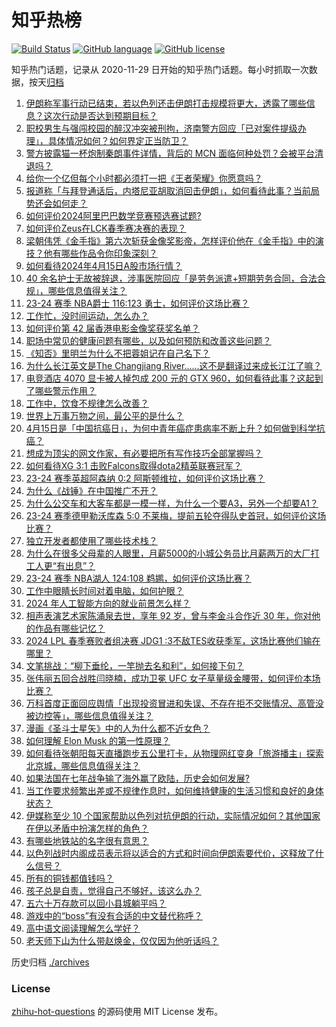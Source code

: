 # 知乎热榜
[![Build Status](https://github.com/ToWeLong/zhihu-hot-questions/workflows/CI/badge.svg)](https://github.com/ToWeLong/zhihu-hot-questions/actions)
[![GitHub language](https://img.shields.io/badge/language-golang-orange.svg)](https://golang.org/)
[![GitHub license](https://img.shields.io/github/license/ToWeLong/zhihu-hot-questions)](https://github.com/ToWeLong/zhihu-hot-questions/blob/main/LICENSE)

知乎热门话题，记录从 2020-11-29 日开始的知乎热门话题。每小时抓取一次数据，按天[归档](./archives)

<!-- BEGIN -->

1. [伊朗称军事行动已结束，若以色列还击伊朗打击规模将更大，透露了哪些信息？这次行动是否达到预期目标？](https://www.zhihu.com/question/652916024)
1. [职校男生与强闯校园的醉汉冲突被刑拘，济南警方回应「已对案件提级办理」，具体情况如何？如何界定正当防卫？](https://www.zhihu.com/question/652886282)
1. [警方披露猫一杯炮制秦朗事件详情，背后的 MCN 面临何种处罚？会被平台清退吗？](https://www.zhihu.com/question/652898930)
1. [给你一个亿但每个小时都必须打一把《王者荣耀》你愿意吗？](https://www.zhihu.com/question/647123784)
1. [报道称「与拜登通话后，内塔尼亚胡取消回击伊朗」，如何看待此事？当前局势还会如何走？](https://www.zhihu.com/question/652982641)
1. [如何评价2024阿里巴巴数学竞赛预选赛试题?](https://www.zhihu.com/question/652949289)
1. [如何评价Zeus在LCK春季赛决赛的表现？](https://www.zhihu.com/question/652941685)
1. [梁朝伟凭《金手指》第六次斩获金像奖影帝，怎样评价他在《金手指》中的演技？他有哪些作品令你印象深刻？](https://www.zhihu.com/question/652978526)
1. [如何看待2024年4月15日A股市场行情？](https://www.zhihu.com/question/652921974)
1. [40 余名护士无故被辞退，涉事医院回应「是劳务派遣+短期劳务合同，合法合规」，哪些信息值得关注？](https://www.zhihu.com/question/652921643)
1. [23-24 赛季 NBA爵士 116:123 勇士，如何评价这场比赛？](https://www.zhihu.com/question/652951452)
1. [工作忙，没时间运动，怎么办？](https://www.zhihu.com/question/652958536)
1. [如何评价第 42 届香港电影金像奖获奖名单？](https://www.zhihu.com/question/652927734)
1. [职场中常见的健康问题有哪些，以及如何预防和改善这些问题？](https://www.zhihu.com/question/652913858)
1. [《知否》里明兰为什么不把蓉姐记在自己名下？](https://www.zhihu.com/question/490369433)
1. [为什么长江英文是The Changjiang River……这不是翻译过来成长江江了嘛？](https://www.zhihu.com/question/631002890)
1. [电竞酒店 4070 显卡被人掉包成 200 元的 GTX 960，如何看待此事？这起到了哪些警示作用？](https://www.zhihu.com/question/652676058)
1. [工作中，饮食不规律怎么改善？](https://www.zhihu.com/question/652958647)
1. [世界上万事万物之间，最公平的是什么？](https://www.zhihu.com/question/652683624)
1. [4月15日是「中国抗癌日」，为何中青年癌症患病率不断上升？如何做到科学抗癌？](https://www.zhihu.com/question/652730674)
1. [想成为顶尖的网文作家，有必要把所有写作技巧全部掌握吗？](https://www.zhihu.com/question/649468913)
1. [如何看待XG 3:1 击败Falcons取得dota2精英联赛冠军？](https://www.zhihu.com/question/652952150)
1. [23-24 赛季英超阿森纳 0:2 阿斯顿维拉，如何评价这场比赛？](https://www.zhihu.com/question/652946072)
1. [为什么《战锤》在中国推广不开？](https://www.zhihu.com/question/299006388)
1. [为什么公交车和大客车都是一模一样，为什么一个要A3，另外一个却要A1？](https://www.zhihu.com/question/636182102)
1. [23-24 赛季德甲勒沃库森 5:0 不莱梅，提前五轮夺得队史首冠，如何评价这场比赛？](https://www.zhihu.com/question/652946080)
1. [独立开发者都使用了哪些技术栈？](https://www.zhihu.com/question/582771512)
1. [为什么在很多父母辈的人眼里，月薪5000的小城公务员比月薪两万的大厂打工人更“有出息”？](https://www.zhihu.com/question/652468831)
1. [23-24 赛季 NBA湖人 124:108 鹈鹕，如何评价这场比赛？](https://www.zhihu.com/question/652951442)
1. [工作中眼睛长时间对着电脑，如何护眼？](https://www.zhihu.com/question/652958789)
1. [2024 年人工智能方向的就业前景怎么样？](https://www.zhihu.com/question/651409226)
1. [相声表演艺术家陈涌泉去世，享年 92 岁，曾与李金斗合作近 30 年，你对他的作品有哪些记忆？](https://www.zhihu.com/question/652918317)
1. [2024 LPL 春季赛败者组决赛 JDG1 :3不敌TES收获季军，这场比赛他们输在哪里？](https://www.zhihu.com/question/652937402)
1. [文笔挑战：“柳下垂纶，一竿抛去名和利”，如何接下句？](https://www.zhihu.com/question/652873783)
1. [张伟丽五回合战胜闫晓楠，成功卫冕 UFC 女子草量级金腰带，如何评价本场比赛？](https://www.zhihu.com/question/652905050)
1. [万科首度正面回应舆情「出现投资冒进和失误、不存在拒不交账情况、高管没被边控等」，哪些信息值得关注？](https://www.zhihu.com/question/652940580)
1. [漫画《圣斗士星矢》中的人为什么都不近女色？](https://www.zhihu.com/question/652840314)
1. [如何理解 Elon Musk 的第一性原理？](https://www.zhihu.com/question/64080129)
1. [如何看待张朝阳每天直播跑步五公里打卡，从物理网红变身「旅游播主」探索北京城，哪些信息值得关注？](https://www.zhihu.com/question/652837081)
1. [如果法国在七年战争输了海外赢了欧陆，历史会如何发展?](https://www.zhihu.com/question/648545556)
1. [当工作要求频繁出差或不规律作息时，如何维持健康的生活习惯和良好的身体状态？](https://www.zhihu.com/question/652876178)
1. [伊媒称至少 10 个国家帮助以色列对抗伊朗的行动，实际情况如何？其他国家在伊以矛盾中扮演怎样的角色？](https://www.zhihu.com/question/652923182)
1. [有哪些地铁站的名字很有意思？](https://www.zhihu.com/question/648235423)
1. [以色列战时内阁成员表示将以适合的方式和时间向伊朗索要代价，这释放了什么信号？](https://www.zhihu.com/question/652940611)
1. [所有的铜钱都值钱吗？](https://www.zhihu.com/question/599342906)
1. [孩子总是自责，觉得自己不够好，该这么办？](https://www.zhihu.com/question/652942569)
1. [五六十万存款可以回小县城躺平吗？](https://www.zhihu.com/question/652529386)
1. [游戏中的“boss”有没有合适的中文替代称呼？](https://www.zhihu.com/question/581944030)
1. [高中语文阅读理解怎么学好？](https://www.zhihu.com/question/652814416)
1. [老天师下山为什么带赵焕金，仅仅因为他听话吗？](https://www.zhihu.com/question/297063475)

<!-- END -->

历史归档 [./archives](./archives)


### License
[zhihu-hot-questions](https://github.com/towelong/zhihu-hot-questions) 的源码使用 MIT License 发布。